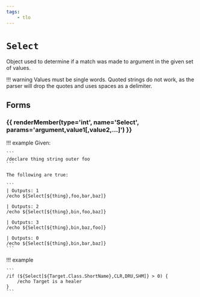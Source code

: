 ```yaml
---
tags:
    - tlo
---
```

# `Select`

Object used to determine if a match was made to argument in the given set of values.

!!! warning
    Values must be single words.  Quoted strings do not work, as the parser will drop the quotes and uses spaces as a delimiter.

## Forms

### {{ renderMember(type='int', name='Select', params='argument,value1[,value2,...]') }}

!!! example
    Given:

    ```
    /declare thing string outer foo
    ```

    The following are true:

    ```
    | Outputs: 1
    /echo ${Select[${thing},foo,bar,baz]}

    | Outputs: 2
    /echo ${Select[${thing},bin,foo,baz]}

    | Outputs: 3
    /echo ${Select[${thing},bin,baz,foo]}

    | Outputs: 0
    /echo ${Select[${thing},bin,bar,baz]}
    ```

!!! example

    ```
    /if (${Select[${Target.Class.ShortName},CLR,DRU,SHM]} > 0) {
        /echo Target is a healer
    }
    ```

[int]: ../data-types/datatype-int.md
